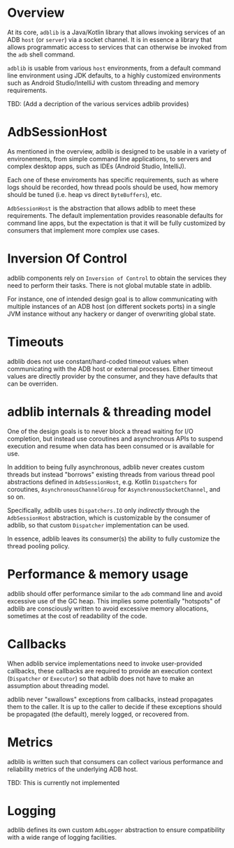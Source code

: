 # Overview

At its core, `adblib` is a Java/Kotlin library that allows invoking services
of an ADB `host` (or `server`) via a socket channel. It is in essence a
library that allows programmatic access to services that can otherwise be
invoked from the `adb` shell command.

`adblib` is usable from various `host` environments, from a default command
line environment using JDK defaults, to a highly customized environments
such as Android Studio/IntelliJ with custom threading and memory
requirements.


TBD: (Add a decription of the various services adblib provides)

# AdbSessionHost

As mentioned in the overview, adblib is designed to be usable in a
variety of environements, from simple command line applications, to
servers and complex desktop apps, such as IDEs (Android Studio,
IntelliJ).

Each one of these enviroments has specific requirements, such as
where logs should be recorded, how thread pools should be used,
how memory should be tuned (i.e. heap vs direct `ByteBuffers`),
etc.

`AdbSessionHost` is the abstraction that allows adblib to meet these
requirements. The default implementation provides reasonable defaults
for command line apps, but the expectation is that it will be fully
customized by consumers that implement more complex use cases.

# Inversion Of Control

adblib components rely on `Inversion of Control` to obtain the services
they need to perform their tasks. There is not global mutable state
in adblib.

For instance, one of intended design goal is to allow communicating with
multiple instances of an ADB host (on different sockets ports) in a single
JVM instance without any hackery or danger of overwriting global state.

# Timeouts

adblib does not use constant/hard-coded timeout values when communicating
with the ADB host or external processes. Either timeout values are directly
provider by the consumer, and they have defaults that can be overriden.

# adblib internals & threading model

One of the design goals is to never block a thread waiting for I/O completion,
but instead use coroutines and asynchronous APIs to suspend execution and
resume when data has been consumed or is available for use.

In addition to being fully asynchronous, adblib never creates custom threads
but instead "borrows" existing threads from various thread pool abstractions
defined in `AdbSessionHost`, e.g. Kotlin `Dispatchers` for coroutines,
`AsynchronousChannelGroup` for `AsynchronousSocketChannel`, and so on.

Specifically, adblib uses `Dispatchers.IO` only *indirectly* through the
`AdbSessionHost` abstraction, which is customizable by the consumer of adblib,
so that custom `Dispatcher` implementation can be used.

In essence, adblib leaves its consumer(s) the ability to fully customize
the thread pooling policy.

# Performance & memory usage

adblib should offer performance similar to the `adb` command line and avoid
excessive use of the GC heap. This implies some potentially "hotspots" of
adblib are consciously written to avoid excessive memory allocations,
sometimes at the cost of readability of the code.

# Callbacks

When adblib service implementations need to invoke user-provided callbacks,
these callbacks are required to provide an execution context (`Dispatcher`
or `Executor`) so that adblib does not have to make an assumption about
threading model.

adblib never "swallows" exceptions from callbacks, instead propagates them
to the caller. It is up to the caller to decide if these exceptions should
be propagated (the default), merely logged, or recovered from.

# Metrics

adblib is written such that consumers can collect various performance and
reliability metrics of the underlying ADB host.

TBD: This is currently not implemented

# Logging

adblib defines its own custom `AdbLogger` abstraction to ensure compatibility
with a wide range of logging facilities.
